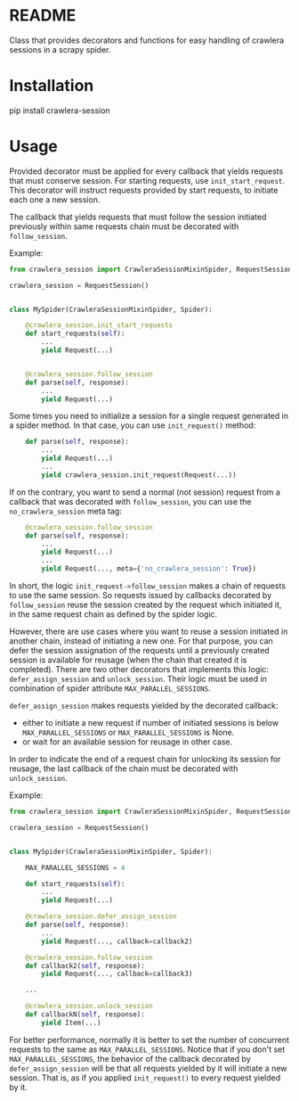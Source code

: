 # README

Class that provides decorators and functions for easy handling of crawlera sessions in a scrapy spider.

# Installation

pip install crawlera-session

# Usage

Provided decorator must be applied for every callback that yields requests that
must conserve session. For starting requests, use `init_start_request`. This decorator will
instruct requests provided by start requests, to initiate each one a new session.

The callback that yields requests that must follow the session initiated previously within same
requests chain must be decorated with `follow_session`.

Example:

```python
from crawlera_session import CrawleraSessionMixinSpider, RequestSession

crawlera_session = RequestSession()


class MySpider(CrawleraSessionMixinSpider, Spider):

    @crawlera_session.init_start_requests
    def start_requests(self):
        ...
        yield Request(...)


    @crawlera_session.follow_session
    def parse(self, response):
        ...
        yield Request(...)
```

Some times you need to initialize a session for a single request generated in a spider method. In that case,
you can use `init_request()` method:

```python
    def parse(self, response):
        ...
        yield Request(...)
        ...
        yield crawlera_session.init_request(Request(...))
```


If on the contrary, you want to send a normal (not session) request from a callback that was decorated with `follow_session`,
you can use the `no_crawlera_session` meta tag:

```python
    @crawlera_session.follow_session
    def parse(self, response):
        ...
        yield Request(...)
        ...
        yield Request(..., meta={'no_crawlera_session': True})
```

In short, the logic `init_request->follow_session` makes a chain of requests to use the same session. So requests issued by callbacks
decorated by `follow_session` reuse the session created by the request which initiated it, in the same request chain as defined
by the spider logic.

However, there are use cases where you want to reuse a session initiated in another chain, instead of initiating a new one.
For that purpose, you can defer the session assignation of the requests until a previously created session is available for reusage
(when the chain that created it is completed). There are two other decorators that implements this logic: `defer_assign_session` and
`unlock_session`. Their logic must be used in combination of spider attribute `MAX_PARALLEL_SESSIONS`.

`defer_assign_session` makes requests yielded by the decorated callback:
* either to initiate a new request if number of initiated sessions is below `MAX_PARALLEL_SESSIONS` or `MAX_PARALLEL_SESSIONS` is None.
* or wait for an available session for reusage in other case.

In order to indicate the end of a request chain for unlocking its session for reusage, the last callback of the chain must be
decorated with `unlock_session`.

Example:

```python
from crawlera_session import CrawleraSessionMixinSpider, RequestSession

crawlera_session = RequestSession()


class MySpider(CrawleraSessionMixinSpider, Spider):

    MAX_PARALLEL_SESSIONS = 4

    def start_requests(self):
        ...
        yield Request(...)

    @crawlera_session.defer_assign_session
    def parse(self, response):
        ...
        yield Request(..., callback=callback2)

    @crawlera_session.follow_session
    def callback2(self, response):
        yield Request(..., callback=callback3)

    ...

    @crawlera_session.unlock_session
    def callbackN(self, response):
        yield Item(...)

```

For better performance, normally it is better to set the number of concurrent requests to the same as `MAX_PARALLEL_SESSIONS`.
Notice that if you don't set `MAX_PARALLEL_SESSIONS`, the behavior of the callback decorated by `defer_assign_session` will
be that all requests yielded by it will initiate a new session. That is, as if you applied `init_request()` to every request
yielded by it.
